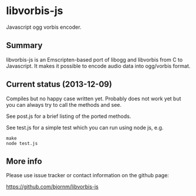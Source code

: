 libvorbis-js
============

Javascript ogg vorbis encoder.

Summary
-------

libvorbis-js is an Emscripten-based port of libogg and libvorbis from C to Javascript.
It makes it possible to encode audio data into ogg/vorbis format.

Current status (2013-12-09)
---------------------------

Compiles but no happy case written yet. Probably does not work yet but you can always
try to call the methods and see.

See post.js for a brief listing of the ported methods.

See test.js for a simple test which you can run using node js, e.g.

    make
    node test.js

More info
---------

Please use issue tracker or contact information on the github page:

https://github.com/bjornm/libvorbis-js

